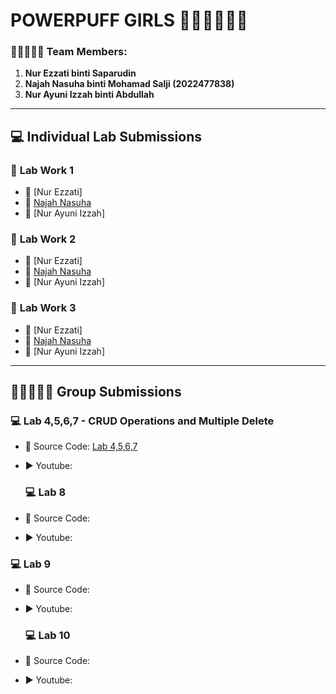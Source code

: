 # **POWERPUFF GIRLS** 👧🏻👧🏼👧🏽

### 👩🏻‍🤝‍👩🏼 **Team Members:**
1. **Nur Ezzati binti Saparudin**
2. **Najah Nasuha binti Mohamad Salji (2022477838)**
3. **Nur Ayuni Izzah binti Abdullah**

---

## 💻 **Individual Lab Submissions**

### 📝 **Lab Work 1**
- 🔗 [Nur Ezzati]
- 🔗 [Najah Nasuha](https://t.me/c/1268048899/34391?thread=33987)  
- 🔗 [Nur Ayuni Izzah] 

### 📝 **Lab Work 2**
- 🔗 [Nur Ezzati]  
- 🔗 [Najah Nasuha](https://t.me/c/1268048899/34646?thread=33988)  
- 🔗 [Nur Ayuni Izzah]  

### 📝 **Lab Work 3**
- 🔗 [Nur Ezzati]
- 🔗 [Najah Nasuha](https://t.me/c/1268048899/37628?thread=34431)
- 🔗 [Nur Ayuni Izzah]

---

## 👩🏻‍🤝‍👩🏼 **Group Submissions**

### 💻 **Lab 4,5,6,7 - CRUD Operations and Multiple Delete**
- 🔗 Source Code: [Lab 4,5,6,7](https://github.com/najahae/Lab-4-5-6-7) 
- ▶️ Youtube:

  ### 💻 **Lab 8**
- 🔗 Source Code:  
- ▶️ Youtube:

### 💻 **Lab 9**
- 🔗 Source Code: 
- ▶️ Youtube:

  ### 💻 **Lab 10**
- 🔗 Source Code: 
- ▶️ Youtube: 
